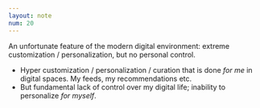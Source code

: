 ```yaml
---
layout: note
num: 20
---
```


An unfortunate feature of the modern digital environment: extreme customization / personalization, but no personal control. 

- Hyper customization / personalization / curation that is done _for me_ in digital spaces. My feeds, my recommendations etc. 
- But fundamental lack of control over my digital life; inability to personalize _for myself_.